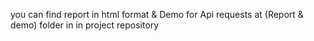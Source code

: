 you can find report in html format & Demo for Api requests at (Report & demo) folder in in project repository 
